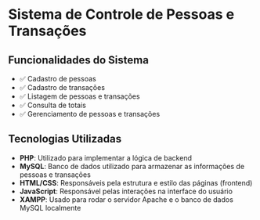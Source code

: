 # Sistema de Controle de Pessoas e Transações

## Funcionalidades do Sistema

- ✅ Cadastro de pessoas  
- ✅ Cadastro de transações  
- ✅ Listagem de pessoas e transações  
- ✅ Consulta de totais  
- ✅ Gerenciamento de pessoas e transações  

## Tecnologias Utilizadas

- **PHP**: Utilizado para implementar a lógica de backend  
- **MySQL**: Banco de dados utilizado para armazenar as informações de pessoas e transações  
- **HTML/CSS**: Responsáveis pela estrutura e estilo das páginas (frontend)  
- **JavaScript**: Responsável pelas interações na interface do usuário  
- **XAMPP**: Usado para rodar o servidor Apache e o banco de dados MySQL localmente  
